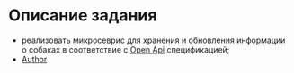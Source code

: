 # Описание задания

* реализовать микросеврис для хранения и обновления информации о собаках в соответствие 
  с [Open Api](https://drive.google.com/file/d/1qtHEGCl2gpLxOR7CJPOC40tHp4hwYL5_/view/) спецификацией;
* [Author](https://github.com/13badkarma)